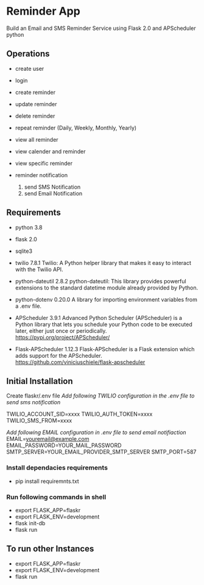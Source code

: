 # Reminder App
Build an Email and SMS Reminder Service using Flask 2.0 and APScheduler python


## Operations
- create user 
- login 

- create reminder
- update reminder
- delete reminder
- repeat reminder (Daily, Weekly, Monthly, Yearly)

- view all reminder
- view calender and reminder
- view specific reminder

- reminder notification
	1. send SMS Notification
    2. send Email Notification

## Requirements
- python 3.8
- flask 2.0
- sqlite3 
- twilio 7.8.1 
	Twilio: A Python helper library that makes it easy to interact with the Twilio API.

- python-dateutil 2.8.2
	python-dateutil: This library provides powerful extensions to the standard datetime module already provided by Python.

- python-dotenv 0.20.0
	A library for importing environment variables from a .env file.

- APScheduler 3.9.1
	Advanced Python Scheduler (APScheduler) is a Python library that lets you schedule your Python code to be executed later, either just once or periodically. 
	https://pypi.org/project/APScheduler/

- Flask-APScheduler 1.12.3
	Flask-APScheduler is a Flask extension which adds support for the APScheduler.
	https://github.com/viniciuschiele/flask-apscheduler


## Initial Installation
Create  flaskr/.env file
*Add following TWILIO configuration in the .env file to send sms notification*

TWILIO_ACCOUNT_SID=xxxx
TWILIO_AUTH_TOKEN=xxxx
TWILIO_SMS_FROM=xxxx

*Add following EMAIL configuration in .env file to send email notifiaction*
EMAIL=youremail@example.com
EMAIL_PASSWORD=YOUR_MAIL_PASSWORD
SMTP_SERVER=YOUR_EMAIL_PROVIDER_SMTP_SERVER
SMTP_PORT=587

### Install dependacies requirements
- pip install requiremnts.txt

### Run following commands in shell
- export FLASK_APP=flaskr
- export FLASK_ENV=development
- flask init-db
- flask run

## To run other Instances
- export FLASK_APP=flaskr
- export FLASK_ENV=development
- flask run


